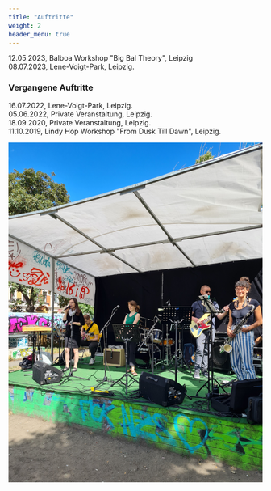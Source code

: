 ```yaml
---
title: "Auftritte"
weight: 2
header_menu: true
---
```


12.05.2023, Balboa Workshop "Big Bal Theory", Leipzig  
08.07.2023, Lene-Voigt-Park, Leipzig. 

### Vergangene Auftritte

16.07.2022, Lene-Voigt-Park, Leipzig.  
05.06.2022, Private Veranstaltung, Leipzig.   
18.09.2020, Private Veranstaltung, Leipzig.  
11.10.2019, Lindy Hop Workshop "From Dusk Till Dawn", Leipzig.

![Events](images/events.jpg)
